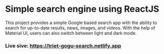 # Simple search engine using ReactJS
This project provides a simple Google based search app with the ability to search for up-to-date results, news, images, and videos. With the help of Material UI, users can also switch between light and dark mode.

### Live sive: https://triet-gogu-search.netlify.app
